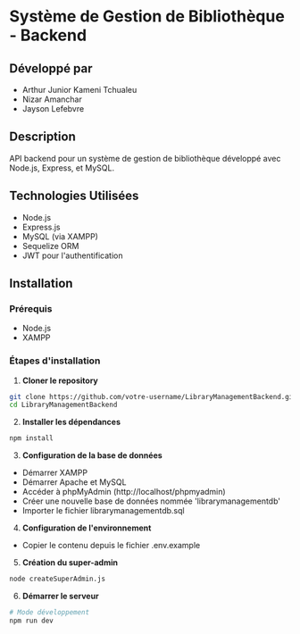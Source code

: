 # Système de Gestion de Bibliothèque - Backend

## Développé par
- Arthur Junior Kameni Tchualeu
- Nizar Amanchar
- Jayson Lefebvre

## Description
API backend pour un système de gestion de bibliothèque développé avec Node.js, Express, et MySQL.

## Technologies Utilisées
- Node.js
- Express.js
- MySQL (via XAMPP)
- Sequelize ORM
- JWT pour l'authentification

## Installation

### Prérequis
- Node.js
- XAMPP

### Étapes d'installation

1. **Cloner le repository**
```bash
git clone https://github.com/votre-username/LibraryManagementBackend.git
cd LibraryManagementBackend
```

2. **Installer les dépendances**
```bash
npm install
```

3. **Configuration de la base de données**
- Démarrer XAMPP
- Démarrer Apache et MySQL
- Accéder à phpMyAdmin (http://localhost/phpmyadmin)
- Créer une nouvelle base de données nommée 'librarymanagementdb'
- Importer le fichier librarymanagementdb.sql

4. **Configuration de l'environnement**
- Copier le contenu depuis le fichier .env.example

5. **Création du super-admin**
```bash
node createSuperAdmin.js
```

6. **Démarrer le serveur**
```bash
# Mode développement
npm run dev
```
